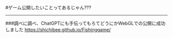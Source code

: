 #ゲーム公開したいことってあるじゃん???
***
###調べに調べ、ChatGPTにも手伝ってもろてどうにかWebGLでの公開に成功しました
https://shichibee.github.io/Fishinggame/

